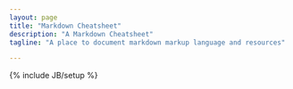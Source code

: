 ```yaml
---
layout: page
title: "Markdown Cheatsheet"
description: "A Markdown Cheatsheet"
tagline: "A place to document markdown markup language and resources"

---
```

{% include JB/setup %}